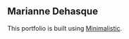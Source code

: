 ## Marianne Dehasque

This portfolio is built using [Minimalistic](https://github.com/vaibhavvikas/jekyll-theme-minimalistic).



